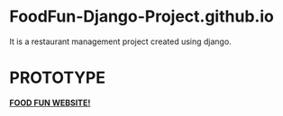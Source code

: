 # FoodFun-Django-Project.github.io
It is a restaurant management project created using django.
# PROTOTYPE
<a href="http://lemonite.pythonanywhere.com/"><b>FOOD FUN WEBSITE!</b></a>
